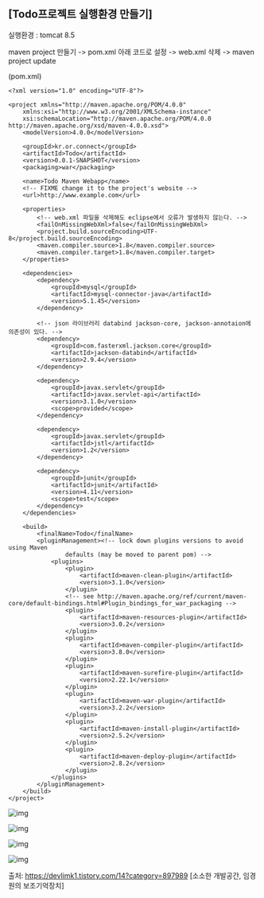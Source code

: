 

## [Todo프로젝트 실행환경 만들기]

실행환경 : tomcat 8.5



maven project 만들기 -> pom.xml 아래 코드로 설정 -> web.xml 삭제 -> maven project update

 

(pom.xml)

```
<?xml version="1.0" encoding="UTF-8"?>

<project xmlns="http://maven.apache.org/POM/4.0.0"
	xmlns:xsi="http://www.w3.org/2001/XMLSchema-instance"
	xsi:schemaLocation="http://maven.apache.org/POM/4.0.0 http://maven.apache.org/xsd/maven-4.0.0.xsd">
	<modelVersion>4.0.0</modelVersion>

	<groupId>kr.or.connect</groupId>
	<artifactId>Todo</artifactId>
	<version>0.0.1-SNAPSHOT</version>
	<packaging>war</packaging>

	<name>Todo Maven Webapp</name>
	<!-- FIXME change it to the project's website -->
	<url>http://www.example.com</url>

	<properties>
		<!-- web.xml 파일을 삭제해도 eclipse에서 오류가 발생하지 않는다. -->
		<failOnMissingWebXml>false</failOnMissingWebXml>
		<project.build.sourceEncoding>UTF-8</project.build.sourceEncoding>
		<maven.compiler.source>1.8</maven.compiler.source>
		<maven.compiler.target>1.8</maven.compiler.target>
	</properties>

	<dependencies>
		<dependency>
			<groupId>mysql</groupId>
			<artifactId>mysql-connector-java</artifactId>
			<version>5.1.45</version>
		</dependency>

		<!-- json 라이브러리 databind jackson-core, jackson-annotaion에 의존성이 있다. -->
		<dependency>
			<groupId>com.fasterxml.jackson.core</groupId>
			<artifactId>jackson-databind</artifactId>
			<version>2.9.4</version>
		</dependency>
		
		<dependency>
			<groupId>javax.servlet</groupId>
			<artifactId>javax.servlet-api</artifactId>
			<version>3.1.0</version>
			<scope>provided</scope>
		</dependency>

		<dependency>
			<groupId>javax.servlet</groupId>
			<artifactId>jstl</artifactId>
			<version>1.2</version>
		</dependency>
		
		<dependency>
			<groupId>junit</groupId>
			<artifactId>junit</artifactId>
			<version>4.11</version>
			<scope>test</scope>
		</dependency>
	</dependencies>

	<build>
		<finalName>Todo</finalName>
		<pluginManagement><!-- lock down plugins versions to avoid using Maven 
				defaults (may be moved to parent pom) -->
			<plugins>
				<plugin>
					<artifactId>maven-clean-plugin</artifactId>
					<version>3.1.0</version>
				</plugin>
				<!-- see http://maven.apache.org/ref/current/maven-core/default-bindings.html#Plugin_bindings_for_war_packaging -->
				<plugin>
					<artifactId>maven-resources-plugin</artifactId>
					<version>3.0.2</version>
				</plugin>
				<plugin>
					<artifactId>maven-compiler-plugin</artifactId>
					<version>3.8.0</version>
				</plugin>
				<plugin>
					<artifactId>maven-surefire-plugin</artifactId>
					<version>2.22.1</version>
				</plugin>
				<plugin>
					<artifactId>maven-war-plugin</artifactId>
					<version>3.2.2</version>
				</plugin>
				<plugin>
					<artifactId>maven-install-plugin</artifactId>
					<version>2.5.2</version>
				</plugin>
				<plugin>
					<artifactId>maven-deploy-plugin</artifactId>
					<version>2.8.2</version>
				</plugin>
			</plugins>
		</pluginManagement>
	</build>
</project>
```



![img](https://k.kakaocdn.net/dn/TPF0m/btqDWssjwDf/XbDqDPoYzNP1O4JKmVxYL1/img.png)

![img](https://k.kakaocdn.net/dn/da4V7l/btqDWVOuUao/6nmEKjCoV88y5KtOQy6UcK/img.png)

![img](https://k.kakaocdn.net/dn/1114o/btqDVVg994w/gkplh6zNkVsY4vRd44DQoK/img.png)

![img](https://k.kakaocdn.net/dn/bkgvlb/btqDYvBC584/AEDHa2Xotf07hj2dSuNr11/img.png)



 



출처: https://devlimk1.tistory.com/14?category=897989 [소소한 개발공간, 임경원의 보조기억장치]